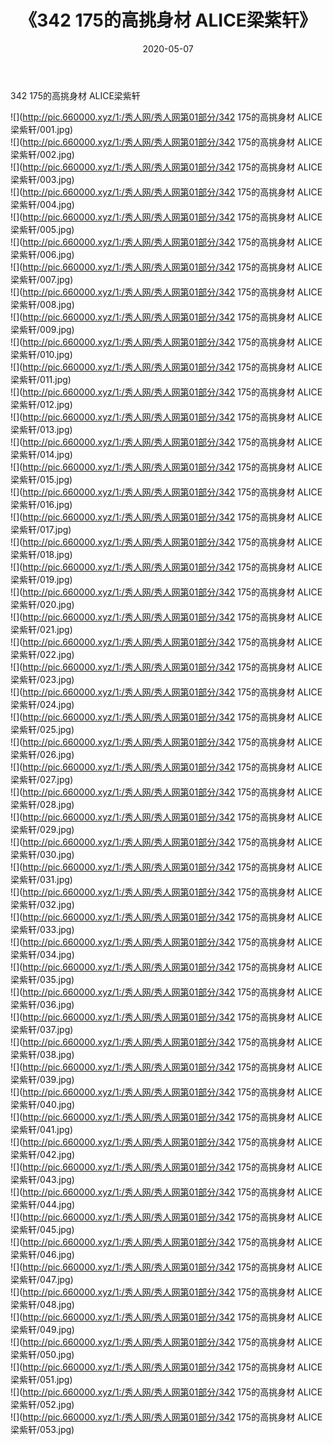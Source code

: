 ﻿---
layout: post
title:  《342 175的高挑身材 ALICE梁紫轩》
date:   2020-05-07
img: http://pic.660000.xyz/1:/秀人网/秀人网第01部分/342 175的高挑身材 ALICE梁紫轩/000.jpg
categories: [美女, 清纯, 唯美]
---

342 175的高挑身材 ALICE梁紫轩

  ![](http://pic.660000.xyz/1:/秀人网/秀人网第01部分/342 175的高挑身材 ALICE梁紫轩/001.jpg) <br> ![](http://pic.660000.xyz/1:/秀人网/秀人网第01部分/342 175的高挑身材 ALICE梁紫轩/002.jpg) <br> ![](http://pic.660000.xyz/1:/秀人网/秀人网第01部分/342 175的高挑身材 ALICE梁紫轩/003.jpg) <br> ![](http://pic.660000.xyz/1:/秀人网/秀人网第01部分/342 175的高挑身材 ALICE梁紫轩/004.jpg) <br> ![](http://pic.660000.xyz/1:/秀人网/秀人网第01部分/342 175的高挑身材 ALICE梁紫轩/005.jpg) <br> ![](http://pic.660000.xyz/1:/秀人网/秀人网第01部分/342 175的高挑身材 ALICE梁紫轩/006.jpg) <br> ![](http://pic.660000.xyz/1:/秀人网/秀人网第01部分/342 175的高挑身材 ALICE梁紫轩/007.jpg) <br> ![](http://pic.660000.xyz/1:/秀人网/秀人网第01部分/342 175的高挑身材 ALICE梁紫轩/008.jpg) <br> ![](http://pic.660000.xyz/1:/秀人网/秀人网第01部分/342 175的高挑身材 ALICE梁紫轩/009.jpg) <br> ![](http://pic.660000.xyz/1:/秀人网/秀人网第01部分/342 175的高挑身材 ALICE梁紫轩/010.jpg) <br> ![](http://pic.660000.xyz/1:/秀人网/秀人网第01部分/342 175的高挑身材 ALICE梁紫轩/011.jpg) <br> ![](http://pic.660000.xyz/1:/秀人网/秀人网第01部分/342 175的高挑身材 ALICE梁紫轩/012.jpg) <br> ![](http://pic.660000.xyz/1:/秀人网/秀人网第01部分/342 175的高挑身材 ALICE梁紫轩/013.jpg) <br> ![](http://pic.660000.xyz/1:/秀人网/秀人网第01部分/342 175的高挑身材 ALICE梁紫轩/014.jpg) <br> ![](http://pic.660000.xyz/1:/秀人网/秀人网第01部分/342 175的高挑身材 ALICE梁紫轩/015.jpg) <br> ![](http://pic.660000.xyz/1:/秀人网/秀人网第01部分/342 175的高挑身材 ALICE梁紫轩/016.jpg) <br> ![](http://pic.660000.xyz/1:/秀人网/秀人网第01部分/342 175的高挑身材 ALICE梁紫轩/017.jpg) <br> ![](http://pic.660000.xyz/1:/秀人网/秀人网第01部分/342 175的高挑身材 ALICE梁紫轩/018.jpg) <br> ![](http://pic.660000.xyz/1:/秀人网/秀人网第01部分/342 175的高挑身材 ALICE梁紫轩/019.jpg) <br> ![](http://pic.660000.xyz/1:/秀人网/秀人网第01部分/342 175的高挑身材 ALICE梁紫轩/020.jpg) <br> ![](http://pic.660000.xyz/1:/秀人网/秀人网第01部分/342 175的高挑身材 ALICE梁紫轩/021.jpg) <br> ![](http://pic.660000.xyz/1:/秀人网/秀人网第01部分/342 175的高挑身材 ALICE梁紫轩/022.jpg) <br> ![](http://pic.660000.xyz/1:/秀人网/秀人网第01部分/342 175的高挑身材 ALICE梁紫轩/023.jpg) <br> ![](http://pic.660000.xyz/1:/秀人网/秀人网第01部分/342 175的高挑身材 ALICE梁紫轩/024.jpg) <br> ![](http://pic.660000.xyz/1:/秀人网/秀人网第01部分/342 175的高挑身材 ALICE梁紫轩/025.jpg) <br> ![](http://pic.660000.xyz/1:/秀人网/秀人网第01部分/342 175的高挑身材 ALICE梁紫轩/026.jpg) <br> ![](http://pic.660000.xyz/1:/秀人网/秀人网第01部分/342 175的高挑身材 ALICE梁紫轩/027.jpg) <br> ![](http://pic.660000.xyz/1:/秀人网/秀人网第01部分/342 175的高挑身材 ALICE梁紫轩/028.jpg) <br> ![](http://pic.660000.xyz/1:/秀人网/秀人网第01部分/342 175的高挑身材 ALICE梁紫轩/029.jpg) <br> ![](http://pic.660000.xyz/1:/秀人网/秀人网第01部分/342 175的高挑身材 ALICE梁紫轩/030.jpg) <br> ![](http://pic.660000.xyz/1:/秀人网/秀人网第01部分/342 175的高挑身材 ALICE梁紫轩/031.jpg) <br> ![](http://pic.660000.xyz/1:/秀人网/秀人网第01部分/342 175的高挑身材 ALICE梁紫轩/032.jpg) <br> ![](http://pic.660000.xyz/1:/秀人网/秀人网第01部分/342 175的高挑身材 ALICE梁紫轩/033.jpg) <br> ![](http://pic.660000.xyz/1:/秀人网/秀人网第01部分/342 175的高挑身材 ALICE梁紫轩/034.jpg) <br> ![](http://pic.660000.xyz/1:/秀人网/秀人网第01部分/342 175的高挑身材 ALICE梁紫轩/035.jpg) <br> ![](http://pic.660000.xyz/1:/秀人网/秀人网第01部分/342 175的高挑身材 ALICE梁紫轩/036.jpg) <br> ![](http://pic.660000.xyz/1:/秀人网/秀人网第01部分/342 175的高挑身材 ALICE梁紫轩/037.jpg) <br> ![](http://pic.660000.xyz/1:/秀人网/秀人网第01部分/342 175的高挑身材 ALICE梁紫轩/038.jpg) <br> ![](http://pic.660000.xyz/1:/秀人网/秀人网第01部分/342 175的高挑身材 ALICE梁紫轩/039.jpg) <br> ![](http://pic.660000.xyz/1:/秀人网/秀人网第01部分/342 175的高挑身材 ALICE梁紫轩/040.jpg) <br> ![](http://pic.660000.xyz/1:/秀人网/秀人网第01部分/342 175的高挑身材 ALICE梁紫轩/041.jpg) <br> ![](http://pic.660000.xyz/1:/秀人网/秀人网第01部分/342 175的高挑身材 ALICE梁紫轩/042.jpg) <br> ![](http://pic.660000.xyz/1:/秀人网/秀人网第01部分/342 175的高挑身材 ALICE梁紫轩/043.jpg) <br> ![](http://pic.660000.xyz/1:/秀人网/秀人网第01部分/342 175的高挑身材 ALICE梁紫轩/044.jpg) <br> ![](http://pic.660000.xyz/1:/秀人网/秀人网第01部分/342 175的高挑身材 ALICE梁紫轩/045.jpg) <br> ![](http://pic.660000.xyz/1:/秀人网/秀人网第01部分/342 175的高挑身材 ALICE梁紫轩/046.jpg) <br> ![](http://pic.660000.xyz/1:/秀人网/秀人网第01部分/342 175的高挑身材 ALICE梁紫轩/047.jpg) <br> ![](http://pic.660000.xyz/1:/秀人网/秀人网第01部分/342 175的高挑身材 ALICE梁紫轩/048.jpg) <br> ![](http://pic.660000.xyz/1:/秀人网/秀人网第01部分/342 175的高挑身材 ALICE梁紫轩/049.jpg) <br> ![](http://pic.660000.xyz/1:/秀人网/秀人网第01部分/342 175的高挑身材 ALICE梁紫轩/050.jpg) <br> ![](http://pic.660000.xyz/1:/秀人网/秀人网第01部分/342 175的高挑身材 ALICE梁紫轩/051.jpg) <br> ![](http://pic.660000.xyz/1:/秀人网/秀人网第01部分/342 175的高挑身材 ALICE梁紫轩/052.jpg) <br> ![](http://pic.660000.xyz/1:/秀人网/秀人网第01部分/342 175的高挑身材 ALICE梁紫轩/053.jpg) <br>